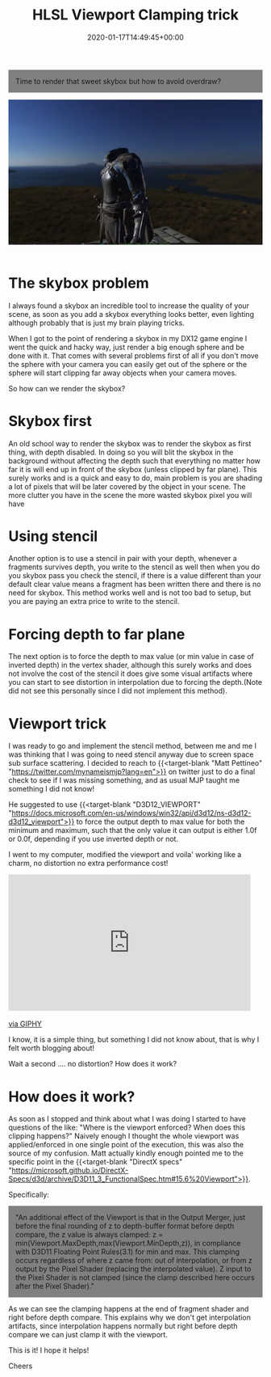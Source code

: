 ﻿---
date: 2020-01-17T14:49:45+00:00
linktitle: HLSL Viewport Clamping 
title: "HLSL Viewport Clamping trick"
tags : ["shader","gpu"]
tocname: "Table of contents:"
toc : true
draft : false 
---

<p style="background:gray;padding: 1em;">
Time to render that sweet skybox but how to avoid overdraw?
</p>

![intro](../images/16_skybox/cover.png)
<br><br>

# The skybox problem

I always found a skybox an incredible tool to increase the quality of your scene, as soon
as you add a skybox everything looks better, even lighting although probably that is 
just my brain playing tricks. 

When I got to the point of rendering a skybox in my DX12 game engine I went the quick and 
hacky way, just render a big enough sphere and be done with it. That comes with several problems
first of all if you don't move the sphere with your camera you can easily get out of the sphere
or the sphere will start clipping far away objects when your camera moves.

So how can we render the skybox?

# Skybox first
An old school way to render the skybox was to render the skybox as first thing, with depth
disabled. In doing so you will blit the skybox in the background without affecting the depth
such that everything no matter how far it is will end up in front of the skybox (unless clipped
by far plane). This surely works and is a quick and easy to do, main problem is you are 
shading a lot of pixels that will be later covered by the object in your scene.
The more clutter you have in the scene the more wasted skybox pixel you will have

# Using stencil 

Another option is to use a stencil in pair with your depth, whenever a fragments survives depth, 
you write to the stencil as well then when you do you skybox pass you check the stencil, if there 
is a value different than your default clear value means a fragment has been written there and
there is no need for skybox.
This method works well and is not too bad to setup, but you are paying an extra price to write
to the stencil.

# Forcing depth to far plane

The next option is to force the depth to max value (or min value in case of inverted depth) in 
the vertex shader, although this surely works and does not involve the cost of the stencil
it does give some visual artifacts where you can start to see distortion in interpolation
due to forcing the depth.(Note did not see this personally since I did not implement this method).

# Viewport trick
I was ready to go and implement the stencil method, between me and me I was thinking that I was going 
to need stencil anyway due to screen space sub surface scattering. I decided to reach to 
{{<target-blank "Matt Pettineo" "https://twitter.com/mynameismjp?lang=en">}}
on twitter just to do a final check to see if I was missing something, and as usual MJP taught me 
something I did not know!

He suggested to use 
{{<target-blank "D3D12_VIEWPORT" "https://docs.microsoft.com/en-us/windows/win32/api/d3d12/ns-d3d12-d3d12_viewport">}}
to force the output depth to max value for both the minimum and maximum, such that the only 
value it can output is either 1.0f or 0.0f, depending if you use inverted depth or not.

I went to my computer, modified the viewport and voila' working like a charm, no distortion
no extra performance cost!

<iframe src="https://giphy.com/embed/S6prbT1uZRre8" width="480" height="270" frameBorder="0" class="giphy-embed" allowFullScreen></iframe><p><a href="https://giphy.com/gifs/S6prbT1uZRre8">via GIPHY</a></p>

I know, it is a simple thing, but something I did not know about, that is why I felt worth blogging
about!

Wait a second .... no distortion? How does it work?

# How does it work?
As soon as I stopped and think about what I was doing I started to have questions of the like:
"Where is the viewport enforced? When does this clipping happens?"
Naively enough I thought the whole viewport was applied/enforced in one single point of the 
execution, this was also the source of my confusion.
Matt actually kindly enough pointed me to the specific point in the 
{{<target-blank "DirectX specs" "https://microsoft.github.io/DirectX-Specs/d3d/archive/D3D11_3_FunctionalSpec.htm#15.6%20Viewport">}}.

Specifically: 

<p style="background:gray;padding: 1em;">
"An additional effect of the Viewport is that in the Output Merger, 
just before the final rounding of z to depth-buffer format before depth compare, 
the z value is always clamped: z = min(Viewport.MaxDepth,max(Viewport.MinDepth,z)), 
in compliance with D3D11 Floating Point Rules(3.1) for min and max. 
This clamping occurs regardless of where z came from: out of interpolation, 
or from z output by the Pixel Shader (replacing the interpolated value). 
Z input to the Pixel Shader is not clamped (since the clamp described here occurs after 
the Pixel Shader)."
</p>

As we can see the clamping happens at the end of fragment shader and right before depth compare.
This explains why we don't get interpolation artifacts, since interpolation happens normally
but right before depth compare we can just clamp it with the viewport.

This is it! I hope it helps!

Cheers 



<br><br>

